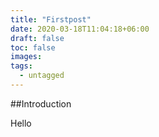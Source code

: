 ```yaml
---
title: "Firstpost"
date: 2020-03-18T11:04:18+06:00
draft: false
toc: false
images:
tags:
  - untagged
---
```


##Introduction

Hello
